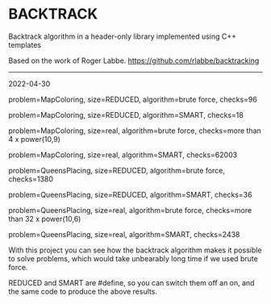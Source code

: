 # BACKTRACK
Backtrack algorithm in a header-only library implemented using C++ templates

Based on the work of Roger Labbe. https://github.com/rlabbe/backtracking

--------------------------------------------------

2022-04-30

problem=MapColoring, size=REDUCED, algorithm=brute force, checks=96

problem=MapColoring, size=REDUCED, algorithm=SMART, checks=18

problem=MapColoring, size=real, algorithm=brute force, checks=more than 4 x power(10,9)

problem=MapColoring, size=real, algorithm=SMART, checks=62003

problem=QueensPlacing, size=REDUCED, algorithm=brute force, checks=1380

problem=QueensPlacing, size=REDUCED, algorithm=SMART, checks=36

problem=QueensPlacing, size=real, algorithm=brute force, checks=more than 32 x power(10,6)

problem=QueensPlacing, size=real, algorithm=SMART, checks=2438

With this project you can see how the backtrack algorithm makes it possible to solve problems, which would take unbearably long time if we used brute force.

REDUCED and SMART are #define, so you can switch them off an on, and the same code to produce the above results.

